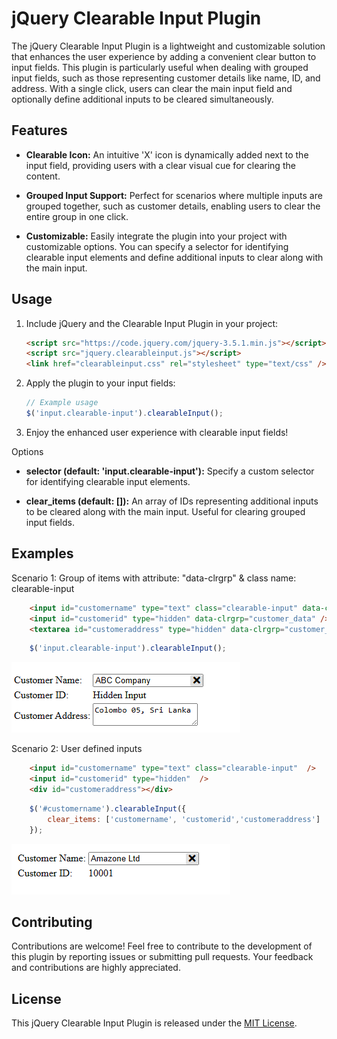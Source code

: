 # jQuery Clearable Input Plugin

The jQuery Clearable Input Plugin is a lightweight and customizable solution that enhances the user experience by adding a convenient clear button to input fields. This plugin is particularly useful when dealing with grouped input fields, such as those representing customer details like name, ID, and address. With a single click, users can clear the main input field and optionally define additional inputs to be cleared simultaneously.

## Features

- **Clearable Icon:** An intuitive 'X' icon is dynamically added next to the input field, providing users with a clear visual cue for clearing the content.

- **Grouped Input Support:** Perfect for scenarios where multiple inputs are grouped together, such as customer details, enabling users to clear the entire group in one click.

- **Customizable:** Easily integrate the plugin into your project with customizable options. You can specify a selector for identifying clearable input elements and define additional inputs to clear along with the main input.

## Usage

1. Include jQuery and the Clearable Input Plugin in your project:
    ```html
    <script src="https://code.jquery.com/jquery-3.5.1.min.js"></script>
    <script src="jquery.clearableinput.js"></script>
    <link href="clearableinput.css" rel="stylesheet" type="text/css" />
    ```

2. Apply the plugin to your input fields:
    
    ```javascript
    // Example usage
    $('input.clearable-input').clearableInput();
    ```

3. Enjoy the enhanced user experience with clearable input fields!

Options

- **selector (default: 'input.clearable-input'):** Specify a custom selector for identifying clearable input elements.

- **clear_items (default: []):** An array of IDs representing additional inputs to be cleared along with the main input. Useful for clearing grouped input fields.

## Examples
Scenario 1: Group of items with attribute: "data-clrgrp" & class name: clearable-input
```html
    <input id="customername" type="text" class="clearable-input" data-clrgrp="customer_data" />
    <input id="customerid" type="hidden" data-clrgrp="customer_data" />
    <textarea id="customeraddress" type="hidden" data-clrgrp="customer_data"></textarea>
```
```javascript
    $('input.clearable-input').clearableInput();
```

![Scenario 1](https://github.com/nalindaDJ/clearableInput/blob/main/s1.png?raw=true)

Scenario 2: User defined inputs
```html
    <input id="customername" type="text" class="clearable-input"  />
    <input id="customerid" type="hidden"  />
    <div id="customeraddress"></div>
```
```javascript
    $('#customername').clearableInput({
        clear_items: ['customername', 'customerid','customeraddress']
    });
```
![Scenario 2](https://github.com/nalindaDJ/clearableInput/blob/main/s2.png?raw=true)

## Contributing

Contributions are welcome! Feel free to contribute to the development of this plugin by reporting issues or submitting pull requests. Your feedback and contributions are highly appreciated.

## License

This jQuery Clearable Input Plugin is released under the [MIT License](LICENSE).

